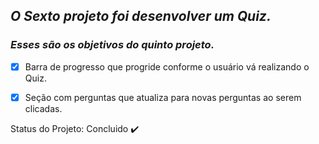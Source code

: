## *O Sexto projeto foi desenvolver um Quiz.*

### *Esses são os objetivos do quinto projeto.*

- [X] Barra de progresso que progride conforme o usuário vá realizando o Quiz.
- [X] Seção com perguntas que atualiza para novas perguntas ao serem clicadas. 


Status do Projeto: Concluido :heavy_check_mark:
